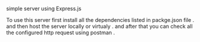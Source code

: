 simple server using Express.js

To use this server first install all the dependencies listed in packge.json file .
and then host the server locally or virtualy . and after that you can check all the configured http request using postman .
